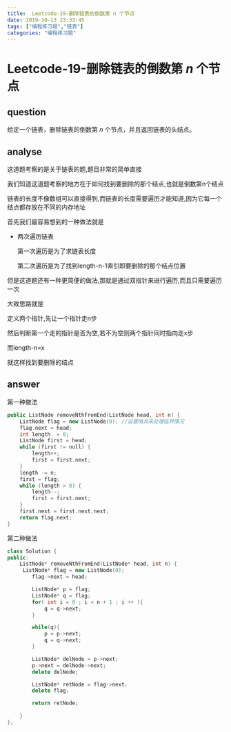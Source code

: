 ```yaml
---
title:  Leetcode-19-删除链表的倒数第 n 个节点
date: 2019-10-13 23:33:45
tags: ["编程练习题","链表"]
categories: "编程练习题"
---
```


# Leetcode-19-删除链表的倒数第 *n* 个节点

## question

给定一个链表，删除链表的倒数第 *n* 个节点，并且返回链表的头结点。

## analyse

这道题考察的是关于链表的题,题目非常的简单直接

我们知道这道题考察的地方在于如何找到要删除的那个结点,也就是倒数第n个结点

链表的长度不像数组可以直接得到,而链表的长度需要遍历才能知道,因为它每一个结点都存放在不同的内存地址

首先我们最容易想到的一种做法就是

- 两次遍历链表

  第一次遍历是为了求链表长度

  第二次遍历是为了找到length-n-1索引即要删除的那个结点位置

但是这道题还有一种更简便的做法,那就是通过双指针来进行遍历,而且只需要遍历一次

大致思路就是

定义两个指针,先让一个指针走n步

然后判断第一个走的指针是否为空,若不为空则两个指针同时指向走x步

而length-n=x

就这样找到要删除的结点

## answer

第一种做法

```c++
public ListNode removeNthFromEnd(ListNode head, int n) {
    ListNode flag = new ListNode(0); //设置哨兵来处理临界情况
    flag.next = head;
    int length  = 0;
    ListNode first = head;
    while (first != null) {
        length++;
        first = first.next;
    }
    length -= n;
    first = flag;
    while (length > 0) {
        length--;
        first = first.next;
    }
    first.next = first.next.next;
    return flag.next;
}
```

第二种做法

```c++
class Solution {
public:
    ListNode* removeNthFromEnd(ListNode* head, int n) {
     ListNode* flag = new ListNode(0);
        flag->next = head;

        ListNode* p = flag;
        ListNode* q = flag;
        for( int i = 0 ; i < n + 1 ; i ++ ){
            q = q->next;
        }

        while(q){
            p = p->next;
            q = q->next;
        }

        ListNode* delNode = p->next;
        p->next = delNode->next;
        delete delNode;

        ListNode* retNode = flag->next;
        delete flag;

        return retNode;
        
    }
};
```

